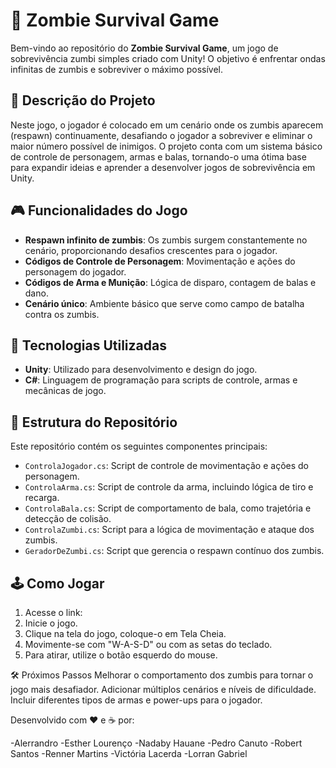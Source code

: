 # 🧟 Zombie Survival Game

Bem-vindo ao repositório do **Zombie Survival Game**, um jogo de sobrevivência zumbi simples criado com Unity! O objetivo é enfrentar ondas infinitas de zumbis e sobreviver o máximo possível.

## 📝 Descrição do Projeto

Neste jogo, o jogador é colocado em um cenário onde os zumbis aparecem (respawn) continuamente, desafiando o jogador a sobreviver e eliminar o maior número possível de inimigos. O projeto conta com um sistema básico de controle de personagem, armas e balas, tornando-o uma ótima base para expandir ideias e aprender a desenvolver jogos de sobrevivência em Unity.

## 🎮 Funcionalidades do Jogo

- **Respawn infinito de zumbis**: Os zumbis surgem constantemente no cenário, proporcionando desafios crescentes para o jogador.
- **Códigos de Controle de Personagem**: Movimentação e ações do personagem do jogador.
- **Códigos de Arma e Munição**: Lógica de disparo, contagem de balas e dano.
- **Cenário único**: Ambiente básico que serve como campo de batalha contra os zumbis.

## 🚀 Tecnologias Utilizadas

- **Unity**: Utilizado para desenvolvimento e design do jogo.
- **C#**: Linguagem de programação para scripts de controle, armas e mecânicas de jogo.

## 📂 Estrutura do Repositório

Este repositório contém os seguintes componentes principais:

- `ControlaJogador.cs`: Script de controle de movimentação e ações do personagem.
- `ControlaArma.cs`: Script de controle da arma, incluindo lógica de tiro e recarga.
- `ControlaBala.cs`: Script de comportamento de bala, como trajetória e detecção de colisão.
- `ControlaZumbi.cs`: Script para a lógica de movimentação e ataque dos zumbis.
- `GeradorDeZumbi.cs`: Script que gerencia o respawn contínuo dos zumbis.

## 🕹 Como Jogar

1. Acesse o link:
2. Inicie o jogo.
3. Clique na tela do jogo, coloque-o em Tela Cheia.
4. Movimente-se com "W-A-S-D" ou com as setas do teclado.
5. Para atirar, utilize o botão esquerdo do mouse.

🛠️ Próximos Passos
Melhorar o comportamento dos zumbis para tornar o jogo mais desafiador.
Adicionar múltiplos cenários e níveis de dificuldade.
Incluir diferentes tipos de armas e power-ups para o jogador.

Desenvolvido com ❤️ e ☕ por:

-Alerrandro
-Esther Lourenço
-Nadaby Hauane
-Pedro Canuto
-Robert Santos
-Renner Martins
-Victória Lacerda
-Lorran Gabriel

